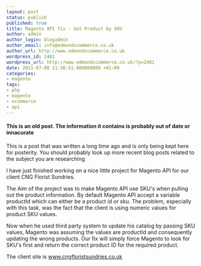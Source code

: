 ```yaml
---
layout: post
status: publish
published: true
title: Magento API fix - Get Product by SKU
author: admin
author_login: blogadmin
author_email: info@edmondscommerce.co.uk
author_url: http://www.edmondscommerce.co.uk
wordpress_id: 2481
wordpress_url: http://www.edmondscommerce.co.uk/?p=2481
date: 2011-07-08 11:36:51.000000000 +01:00
categories:
- magento
tags:
- php
- magento
- ecommerce
- api
---
```

<div class="oldpost"><h4>This is an old post. The information it contains is probably out of date or innacurate</h4>
<p>
This is a post that was written a long time ago and is only being kept here for posterity.
You should probably look up more recent blog posts related to the subject you are researching
</p>
</div>
I have just finished working on a nice little project for Magento API for our client CNG Florist Sundries.

The Aim of the project was to make Magento API use SKU's when pulling out the product information. By default Magento API accept a variable productId which can either be a product id or sku. The problem, especially with this task, was the fact that the client is using numeric values for product SKU values. 

Now when he used third party system to update his catalog by passing SKU values, Magento was assuming the values are productId and consequently updating the wrong products. Our fix will simply force Magento to look for SKU's first and return the correct product ID for the required product.

The client site is <a href='http://www.cngfloristsundries.co.uk/'>www.cngfloristsundries.co.uk</a>

